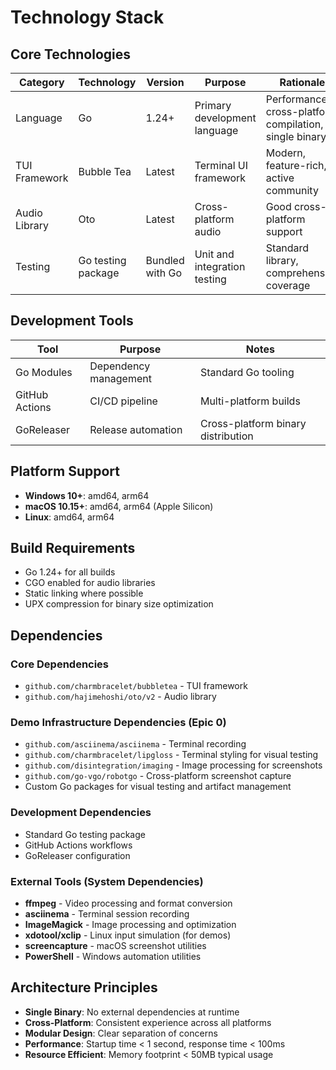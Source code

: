 # Technology Stack

## Core Technologies

| Category | Technology | Version | Purpose | Rationale |
|---------|------------|---------|---------|-----------|
| Language | Go | 1.24+ | Primary development language | Performance, cross-platform compilation, single binary |
| TUI Framework | Bubble Tea | Latest | Terminal UI framework | Modern, feature-rich, active community |
| Audio Library | Oto | Latest | Cross-platform audio | Good cross-platform support |
| Testing | Go testing package | Bundled with Go | Unit and integration testing | Standard library, comprehensive coverage |

## Development Tools

| Tool | Purpose | Notes |
|------|---------|-------|
| Go Modules | Dependency management | Standard Go tooling |
| GitHub Actions | CI/CD pipeline | Multi-platform builds |
| GoReleaser | Release automation | Cross-platform binary distribution |

## Platform Support

- **Windows 10+**: amd64, arm64
- **macOS 10.15+**: amd64, arm64 (Apple Silicon)
- **Linux**: amd64, arm64

## Build Requirements

- Go 1.24+ for all builds
- CGO enabled for audio libraries
- Static linking where possible
- UPX compression for binary size optimization

## Dependencies

### Core Dependencies
- `github.com/charmbracelet/bubbletea` - TUI framework
- `github.com/hajimehoshi/oto/v2` - Audio library

### Demo Infrastructure Dependencies (Epic 0)
- `github.com/asciinema/asciinema` - Terminal recording
- `github.com/charmbracelet/lipgloss` - Terminal styling for visual testing
- `github.com/disintegration/imaging` - Image processing for screenshots
- `github.com/go-vgo/robotgo` - Cross-platform screenshot capture
- Custom Go packages for visual testing and artifact management

### Development Dependencies
- Standard Go testing package
- GitHub Actions workflows
- GoReleaser configuration

### External Tools (System Dependencies)
- **ffmpeg** - Video processing and format conversion
- **asciinema** - Terminal session recording
- **ImageMagick** - Image processing and optimization
- **xdotool/xclip** - Linux input simulation (for demos)
- **screencapture** - macOS screenshot utilities
- **PowerShell** - Windows automation utilities

## Architecture Principles

- **Single Binary**: No external dependencies at runtime
- **Cross-Platform**: Consistent experience across all platforms
- **Modular Design**: Clear separation of concerns
- **Performance**: Startup time < 1 second, response time < 100ms
- **Resource Efficient**: Memory footprint < 50MB typical usage